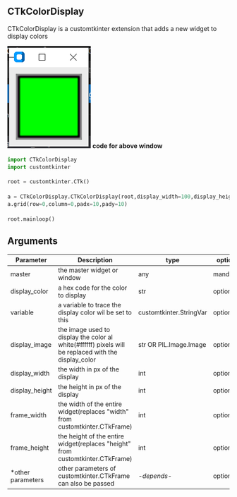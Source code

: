 ## CTkColorDisplay
CTkColorDisplay is a customtkinter extension that adds a new widget to display colors

![picture of widget](README_images/CTkColorDisplay.png?raw=true)
**code for above window**
```python
import CTkColorDisplay
import customtkinter 

root = customtkinter.CTk()

a = CTkColorDisplay.CTkColorDisplay(root,display_width=100,display_height=100,display_color="#00ff00")
a.grid(row=0,column=0,padx=10,pady=10)

root.mainloop()
```

## Arguments
| Parameter | Description |type|optional|
|-----------| ------------| ------------| ------------|
|master|the master widget or window|any|mandatory|
|display_color|a hex code for the color to display|str|optional|
|variable|a variable to trace the display color wil be set to this|customtkinter.StringVar|optional|
|display_image|the image used to display the color al white(#ffffff) pixels will be replaced with the display_color|str OR PIL.Image.Image|optional|
|display_width|the width in px of the display|int|optional|
|display_height|the height in px of the display|int|optional|
|frame_width|the width of the entire widget(replaces "width" from customtkinter.CTkFrame)|int|optional|
|frame_height|the height of the entire widget(replaces "height" from  customtkinter.CTkFrame)|int|optional|
|*other parameters|other parameters of  customtkinter.CTkFrame can also be passed|*-depends-*|optional|
